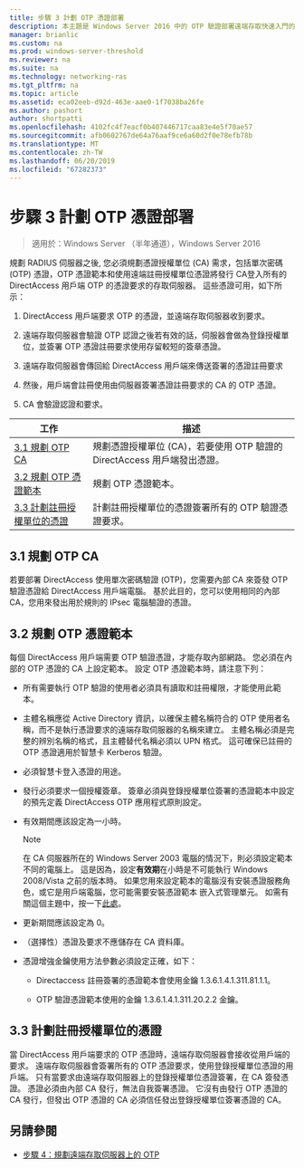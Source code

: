 ```yaml
---
title: 步驟 3 計劃 OTP 憑證部署
description: 本主題是 Windows Server 2016 中的 OTP 驗證部署遠端存取快速入門的一部分。
manager: brianlic
ms.custom: na
ms.prod: windows-server-threshold
ms.reviewer: na
ms.suite: na
ms.technology: networking-ras
ms.tgt_pltfrm: na
ms.topic: article
ms.assetid: eca02eeb-d92d-463e-aae0-1f7038ba26fe
ms.author: pashort
author: shortpatti
ms.openlocfilehash: 4102fc4f7eacf0b407446717caa83e4e5f70ae57
ms.sourcegitcommit: afb0602767de64a76aaf9ce6a60d2f0e78efb78b
ms.translationtype: MT
ms.contentlocale: zh-TW
ms.lasthandoff: 06/20/2019
ms.locfileid: "67282373"
---
```

# <a name="step-3-plan-otp-certificate-deployment"></a>步驟 3 計劃 OTP 憑證部署

>適用於：Windows Server （半年通道），Windows Server 2016

規劃 RADIUS 伺服器之後, 您必須規劃憑證授權單位 (CA) 需求，包括單次密碼 (OTP) 憑證，OTP 憑證範本和使用遠端註冊授權單位憑證將發行 CA登入所有的 DirectAccess 用戶端 OTP 的憑證要求的存取伺服器。 這些憑證可用，如下所示：  
  
1.  DirectAccess 用戶端要求 OTP 的憑證，並遠端存取伺服器收到要求。  
  
2.  遠端存取伺服器會驗證 OTP 認證之後若有效的話，伺服器會做為登錄授權單位，並簽署 OTP 憑證註冊要求使用存留較短的簽章憑證。  
  
3.  遠端存取伺服器會傳回給 DirectAccess 用戶端來傳送簽署的憑證註冊要求  
  
4.  然後，用戶端會註冊使用由伺服器簽署憑證註冊要求的 CA 的 OTP 憑證。  
  
5.  CA 會驗證認證和要求。  
  
|工作|描述|  
|----|--------|  
|[3.1 規劃 OTP CA](#bkmk_3_1_CA)|規劃憑證授權單位 (CA)，若要使用 OTP 驗證的 DirectAccess 用戶端發出憑證。|  
|[3.2 規劃 OTP 憑證範本](#bkmk_3_2_OTP_Cert)|規劃 OTP 憑證範本。|
|[3.3 計劃註冊授權單位的憑證](#bkmk_33RACert)|計劃註冊授權單位的憑證簽署所有的 OTP 驗證憑證要求。|

## <a name="bkmk_3_1_CA"></a>3.1 規劃 OTP CA  
若要部署 DirectAccess 使用單次密碼驗證 (OTP)，您需要內部 CA 來簽發 OTP 驗證憑證給 DirectAccess 用戶端電腦。 基於此目的，您可以使用相同的內部 CA，您用來發出用於規則的 IPsec 電腦驗證的憑證。  
  
## <a name="bkmk_3_2_OTP_Cert"></a>3.2 規劃 OTP 憑證範本  
每個 DirectAccess 用戶端需要 OTP 驗證憑證，才能存取內部網路。 您必須在內部的 OTP 憑證的 CA 上設定範本。 設定 OTP 憑證範本時，請注意下列：  
  
-   所有需要執行 OTP 驗證的使用者必須具有讀取和註冊權限，才能使用此範本。  
  
-   主體名稱應從 Active Directory 資訊，以確保主體名稱符合的 OTP 使用者名稱，而不是執行憑證要求的遠端存取伺服器的名稱來建立。 主體名稱必須是完整的辨別名稱的格式，且主體替代名稱必須以 UPN 格式。 這可確保已註冊的 OTP 憑證適用於智慧卡 Kerberos 驗證。  
  
-   必須智慧卡登入憑證的用途。  
  
-   發行必須要求一個授權簽章。 簽章必須與登錄授權單位簽署的憑證範本中設定的預先定義 DirectAccess OTP 應用程式原則設定。  
  
-   有效期間應該設定為一小時。  
  
    > [!NOTE]  
    > 在 CA 伺服器所在的 Windows Server 2003 電腦的情況下，則必須設定範本不同的電腦上。 這是因為，設定**有效期**在小時是不可能執行 Windows 2008/Vista 之前的版本時。 如果您用來設定範本的電腦沒有安裝憑證服務角色，或它是用戶端電腦，您可能需要安裝憑證範本 嵌入式管理單元。 如需有關這個主題中，按一下[此處](https://technet.microsoft.com/library/cc732445.aspx)。  
  
-   更新期間應該設定為 0。  
  
-   （選擇性）憑證及要求不應儲存在 CA 資料庫。  
  
-   憑證增強金鑰使用方法參數必須設定正確，如下：  
  
    -   Directaccess 註冊簽署的憑證範本會使用金鑰 1.3.6.1.4.1.311.81.1.1。  
  
    -   OTP 驗證憑證範本使用的金鑰 1.3.6.1.4.1.311.20.2.2 金鑰。  
  
## <a name="bkmk_33RACert"></a>3.3 計劃註冊授權單位的憑證  
當 DirectAccess 用戶端要求的 OTP 憑證時，遠端存取伺服器會接收從用戶端的要求。 遠端存取伺服器會簽署所有的 OTP 憑證要求，使用登錄授權單位憑證的用戶端。 只有當要求由遠端存取伺服器上的登錄授權單位憑證簽署，在 CA 簽發憑證。 憑證必須由內部 CA 發行，無法自我簽署憑證。 它沒有由發行 OTP 憑證的 CA 發行，但發出 OTP 憑證的 CA 必須信任發出登錄授權單位簽署憑證的 CA。  
  
## <a name="BKMK_Links"></a>另請參閱  
  
-   [步驟 4：規劃遠端存取伺服器上的 OTP](Step-4-Plan-for-OTP-on-the-Remote-Access-Server.md)  
  



